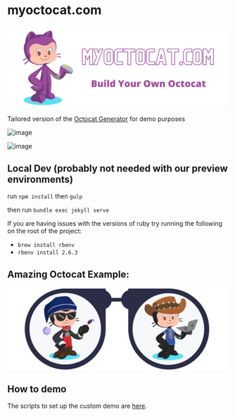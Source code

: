 # myoctocat.com

![tagline](https://github.com/Anjan50/Beer-Ops.github.io/blob/master/tagline.png)


Tailored version of the [Octocat Generator](https://myoctocat.com/) for demo purposes

![image](https://user-images.githubusercontent.com/1872314/59640419-d88bf300-9112-11e9-85f9-88ad6a2a3a33.png)

![image](https://user-images.githubusercontent.com/1872314/61182821-270cae80-a639-11e9-8bba-d2f8812037c5.png)

## Local Dev (probably not needed with our preview environments)
run `npm install` then `gulp`

then run `bundle exec jekyll serve`

If you are having issues with the versions of ruby try running the following on the root of the project:
 - `brew install rbenv`
 - `rbenv install 2.6.3`
 
 
 ## Amazing Octocat Example:
 ![example](https://github.com/Anjan50/Beer-Ops.github.io/blob/master/example.png)

## How to demo

The scripts to set up the custom demo are [here](scripts/).
